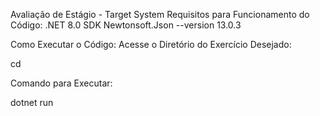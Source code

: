 Avaliação de Estágio - Target System
Requisitos para Funcionamento do Código:
.NET 8.0 SDK
Newtonsoft.Json --version 13.0.3

Como Executar o Código:
Acesse o Diretório do Exercício Desejado:

cd <diretorio>

Comando para Executar:

dotnet run